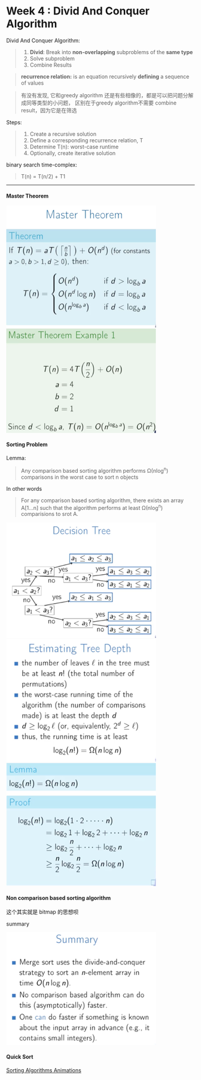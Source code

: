 Week 4  : Divid And Conquer Algorithm
======


Divid And Conquer Algorithm:
> 1. **Divid**: Break into **non-overlapping** subproblems of the **same type**
> 2. Solve subproblem
> 3. Combine Results

> **recurrence relation:** is an equation recursively **defining** a sequence of values

> 有没有发现, 它和greedy algorithm 还是有些相像的，都是可以把问题分解成同等类型的小问题， 区别在于greedy algorithm不需要 combine result，因为它是在筛选

Steps:
> 1. Create a recursive solution
> 2. Define a corresponding recurrence relation, T
> 3. Determine T(n): worst-case runtime
> 4. Optionally, create iterative solution

binary search time-complex:
> T(n) = T(n/2) + T1

*** 

#### Master Theorem

<img src="pics/QQ20160906-0@2x.png" alt="Drawing" style="width: 400px;"  />  <img src="pics/QQ20160906-1@2x.png" alt="Drawing" style="width: 400px;"  />


#### Sorting Problem

Lemma:
> Any comparison based sorting algorithm performs Ω(nlog<sup>n</sup>) comparisons in the worst case to sort n objects

In other words
> For any comparison based sorting algorithm, there exists an array A[1...n] such that the algorithm performs at least Ω(nlog<sup>n</sup>) comparisions to srot A.

<img src="pics/QQ20160909-0@2x.png" alt="Drawing" style="width: 400px;"  />
<br>
<img src="pics/QQ20160909-1@2x.png" alt="Drawing" style="width: 400px;"  />
<img src="pics/QQ20160909-2@2x.png" alt="Drawing" style="width: 400px;"  />


#### Non comparison based sorting algorithm

这个其实就是 bitmap 的思想呗

summary

<img src="pics/QQ20160909-3@2x.png" alt="Drawing" style="width: 400px;"  />


#### Quick Sort

[Sorting Algorithms Animations](http://www.sorting-algorithms.com/)
